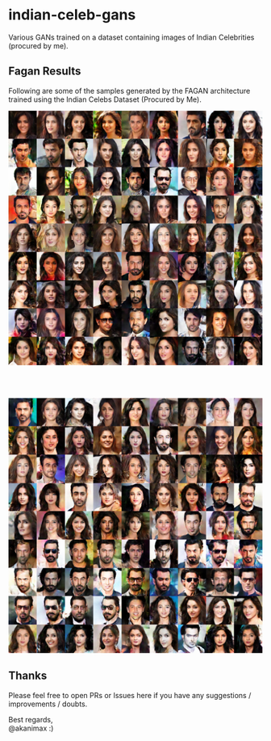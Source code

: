 # indian-celeb-gans
Various GANs trained on a dataset containing images of Indian Celebrities (procured by me). 


## Fagan Results
Following are some of the samples generated by the FAGAN 
architecture trained using the Indian Celebs Dataset 
(Procured by Me).

<p align="center"> 
<img src="https://raw.githubusercontent.com/akanimax/indian-celeb-gans/master/fagan_sheet_1.jpg?token=AP0oFLT2ldRiIw7I0Zn23gSBS06xGMhuks5b0Jv9wA%3D%3D" />
</p>

<br> <br>
<p align="center"> 
<img src="https://raw.githubusercontent.com/akanimax/indian-celeb-gans/master/fagan_sheet_2.jpg?token=AP0oFDzBQm-gLcwCiuLmyTeUBratVZtoks5b0JwDwA%3D%3D" />
</p>

## Thanks
Please feel free to open PRs or Issues here if you 
have any suggestions / improvements / doubts. 
<br>

Best regards, <br>
@akanimax :)